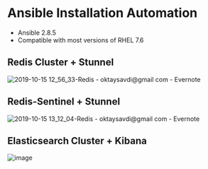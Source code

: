 # Ansible Installation Automation

-   Ansible 2.8.5
-   Compatible with most versions of RHEL 7.6


## Redis Cluster + Stunnel

![2019-10-15 12_56_33-Redis - oktaysavdi@gmail com - Evernote](https://user-images.githubusercontent.com/3519706/66821660-75d52780-ef4b-11e9-8366-d5b37ebfdce6.png)

## Redis-Sentinel + Stunnel
![2019-10-15 13_12_04-Redis - oktaysavdi@gmail com - Evernote](https://user-images.githubusercontent.com/3519706/66822732-8090bc00-ef4d-11e9-8e82-a5d1ee3cca01.png)


## Elasticsearch Cluster + Kibana
![image](https://user-images.githubusercontent.com/3519706/66912891-31658c80-f01c-11e9-8f78-f9d6d086c94d.png)
